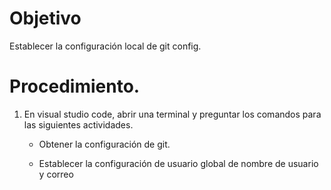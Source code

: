 # Objetivo

Establecer la configuración local de git config.

# Procedimiento.

1. En visual studio code, abrir una terminal y preguntar los comandos para las siguientes actividades.

    - Obtener la configuración de git.

    - Establecer la configuración de usuario global de nombre de usuario y correo